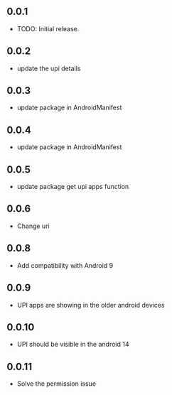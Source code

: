 ## 0.0.1
* TODO: Initial release.

## 0.0.2
* update the upi details

## 0.0.3
* update package in AndroidManifest

## 0.0.4
* update package in AndroidManifest

## 0.0.5
* update package get upi apps function

## 0.0.6
* Change uri

## 0.0.8
* Add compatibility with Android 9

## 0.0.9
* UPI apps are showing in the older android devices

## 0.0.10
* UPI should be visible in the android 14

## 0.0.11
* Solve the permission issue